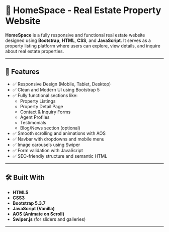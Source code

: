 # 🏡 HomeSpace - Real Estate Property Website

**HomeSpace** is a fully responsive and functional real estate website designed using **Bootstrap**, **HTML**, **CSS**, and **JavaScript**. It serves as a property listing platform where users can explore, view details, and inquire about real estate properties.

---

## 🚀 Features

- ✅ Responsive Design (Mobile, Tablet, Desktop)
- ✅ Clean and Modern UI using Bootstrap 5
- ✅ Fully functional sections like:
  - Property Listings
  - Property Detail Page
  - Contact & Inquiry Forms
  - Agent Profiles
  - Testimonials
  - Blog/News section (optional)
- ✅ Smooth scrolling and animations with AOS
- ✅ Navbar with dropdowns and mobile menu
- ✅ Image carousels using Swiper
- ✅ Form validation with JavaScript
- ✅ SEO-friendly structure and semantic HTML

---

## 🛠️ Built With

- **HTML5**
- **CSS3**
- **Bootstrap 5.3.7**
- **JavaScript (Vanilla)**
- **AOS (Animate on Scroll)**
- **Swiper.js** (for sliders and galleries)

---

